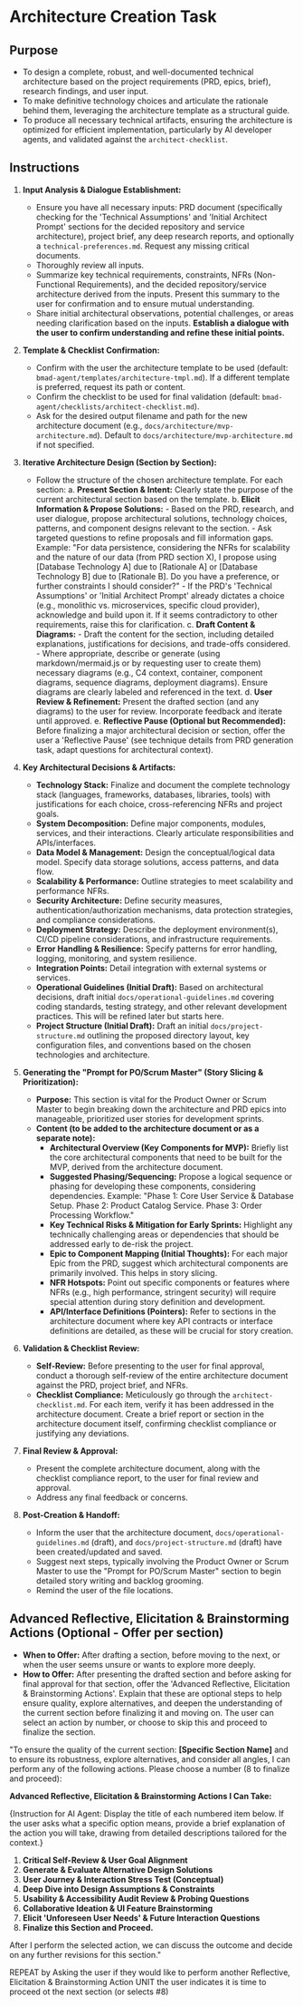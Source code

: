 # Architecture Creation Task

## Purpose

- To design a complete, robust, and well-documented technical architecture based on the project requirements (PRD, epics, brief), research findings, and user input.
- To make definitive technology choices and articulate the rationale behind them, leveraging the architecture template as a structural guide.
- To produce all necessary technical artifacts, ensuring the architecture is optimized for efficient implementation, particularly by AI developer agents, and validated against the `architect-checklist`.

## Instructions

1.  **Input Analysis & Dialogue Establishment:**

    - Ensure you have all necessary inputs: PRD document (specifically checking for the 'Technical Assumptions' and 'Initial Architect Prompt' sections for the decided repository and service architecture), project brief, any deep research reports, and optionally a `technical-preferences.md`. Request any missing critical documents.
    - Thoroughly review all inputs.
    - Summarize key technical requirements, constraints, NFRs (Non-Functional Requirements), and the decided repository/service architecture derived from the inputs. Present this summary to the user for confirmation and to ensure mutual understanding.
    - Share initial architectural observations, potential challenges, or areas needing clarification based on the inputs.
      **Establish a dialogue with the user to confirm understanding and refine these initial points.**

2.  **Template & Checklist Confirmation:**

    - Confirm with the user the architecture template to be used (default: `bmad-agent/templates/architecture-tmpl.md`). If a different template is preferred, request its path or content.
    - Confirm the checklist to be used for final validation (default: `bmad-agent/checklists/architect-checklist.md`).
    - Ask for the desired output filename and path for the new architecture document (e.g., `docs/architecture/mvp-architecture.md`). Default to `docs/architecture/mvp-architecture.md` if not specified.

3.  **Iterative Architecture Design (Section by Section):**

    - Follow the structure of the chosen architecture template. For each section:
        a.  **Present Section & Intent:** Clearly state the purpose of the current architectural section based on the template.
        b.  **Elicit Information & Propose Solutions:**
            - Based on the PRD, research, and user dialogue, propose architectural solutions, technology choices, patterns, and component designs relevant to the section.
            - Ask targeted questions to refine proposals and fill information gaps. Example: "For data persistence, considering the NFRs for scalability and the nature of our data (from PRD section X), I propose using [Database Technology A] due to [Rationale A] or [Database Technology B] due to [Rationale B]. Do you have a preference, or further constraints I should consider?"
            - If the PRD's 'Technical Assumptions' or 'Initial Architect Prompt' already dictates a choice (e.g., monolithic vs. microservices, specific cloud provider), acknowledge and build upon it. If it seems contradictory to other requirements, raise this for clarification.
        c.  **Draft Content & Diagrams:**
            - Draft the content for the section, including detailed explanations, justifications for decisions, and trade-offs considered.
            - Where appropriate, describe or generate (using markdown/mermaid.js or by requesting user to create them) necessary diagrams (e.g., C4 context, container, component diagrams, sequence diagrams, deployment diagrams). Ensure diagrams are clearly labeled and referenced in the text.
        d.  **User Review & Refinement:** Present the drafted section (and any diagrams) to the user for review. Incorporate feedback and iterate until approved.
        e.  **Reflective Pause (Optional but Recommended):** Before finalizing a major architectural decision or section, offer the user a 'Reflective Pause' (see technique details from PRD generation task, adapt questions for architectural context).

4.  **Key Architectural Decisions & Artifacts:**

    - **Technology Stack:** Finalize and document the complete technology stack (languages, frameworks, databases, libraries, tools) with justifications for each choice, cross-referencing NFRs and project goals.
    - **System Decomposition:** Define major components, modules, services, and their interactions. Clearly articulate responsibilities and APIs/interfaces.
    - **Data Model & Management:** Design the conceptual/logical data model. Specify data storage solutions, access patterns, and data flow.
    - **Scalability & Performance:** Outline strategies to meet scalability and performance NFRs.
    - **Security Architecture:** Define security measures, authentication/authorization mechanisms, data protection strategies, and compliance considerations.
    - **Deployment Strategy:** Describe the deployment environment(s), CI/CD pipeline considerations, and infrastructure requirements.
    - **Error Handling & Resilience:** Specify patterns for error handling, logging, monitoring, and system resilience.
    - **Integration Points:** Detail integration with external systems or services.
    - **Operational Guidelines (Initial Draft):** Based on architectural decisions, draft initial `docs/operational-guidelines.md` covering coding standards, testing strategy, and other relevant development practices. This will be refined later but starts here.
    - **Project Structure (Initial Draft):** Draft an initial `docs/project-structure.md` outlining the proposed directory layout, key configuration files, and conventions based on the chosen technologies and architecture.

5.  **Generating the "Prompt for PO/Scrum Master" (Story Slicing & Prioritization):**

    - **Purpose:** This section is vital for the Product Owner or Scrum Master to begin breaking down the architecture and PRD epics into manageable, prioritized user stories for development sprints.
    - **Content (to be added to the architecture document or as a separate note):**
        - **Architectural Overview (Key Components for MVP):** Briefly list the core architectural components that need to be built for the MVP, derived from the architecture document.
        - **Suggested Phasing/Sequencing:** Propose a logical sequence or phasing for developing these components, considering dependencies. Example: "Phase 1: Core User Service & Database Setup. Phase 2: Product Catalog Service. Phase 3: Order Processing Workflow."
        - **Key Technical Risks & Mitigation for Early Sprints:** Highlight any technically challenging areas or dependencies that should be addressed early to de-risk the project.
        - **Epic to Component Mapping (Initial Thoughts):** For each major Epic from the PRD, suggest which architectural components are primarily involved. This helps in story slicing.
        - **NFR Hotspots:** Point out specific components or features where NFRs (e.g., high performance, stringent security) will require special attention during story definition and development.
        - **API/Interface Definitions (Pointers):** Refer to sections in the architecture document where key API contracts or interface definitions are detailed, as these will be crucial for story creation.

6.  **Validation & Checklist Review:**

    - **Self-Review:** Before presenting to the user for final approval, conduct a thorough self-review of the entire architecture document against the PRD, project brief, and NFRs.
    - **Checklist Compliance:** Meticulously go through the `architect-checklist.md`. For each item, verify it has been addressed in the architecture document. Create a brief report or section in the architecture document itself, confirming checklist compliance or justifying any deviations.

7.  **Final Review & Approval:**

    - Present the complete architecture document, along with the checklist compliance report, to the user for final review and approval.
    - Address any final feedback or concerns.

8.  **Post-Creation & Handoff:**

    - Inform the user that the architecture document, `docs/operational-guidelines.md` (draft), and `docs/project-structure.md` (draft) have been created/updated and saved.
    - Suggest next steps, typically involving the Product Owner or Scrum Master to use the "Prompt for PO/Scrum Master" section to begin detailed story writing and backlog grooming.
    - Remind the user of the file locations.

## Advanced Reflective, Elicitation & Brainstorming Actions (Optional - Offer per section)

- **When to Offer:** After drafting a section, before moving to the next, or when the user seems unsure or wants to explore more deeply.
- **How to Offer:** After presenting the drafted section and before asking for final approval for that section, offer the 'Advanced Reflective, Elicitation & Brainstorming Actions'. Explain that these are optional steps to help ensure quality, explore alternatives, and deepen the understanding of the current section before finalizing it and moving on. The user can select an action by number, or choose to skip this and proceed to finalize the section.

"To ensure the quality of the current section: **[Specific Section Name]** and to ensure its robustness, explore alternatives, and consider all angles, I can perform any of the following actions. Please choose a number (8 to finalize and proceed):

**Advanced Reflective, Elicitation & Brainstorming Actions I Can Take:**

{Instruction for AI Agent: Display the title of each numbered item below. If the user asks what a specific option means, provide a brief explanation of the action you will take, drawing from detailed descriptions tailored for the context.}

1.  **Critical Self-Review & User Goal Alignment**
2.  **Generate & Evaluate Alternative Design Solutions**
3.  **User Journey & Interaction Stress Test (Conceptual)**
4.  **Deep Dive into Design Assumptions & Constraints**
5.  **Usability & Accessibility Audit Review & Probing Questions**
6.  **Collaborative Ideation & UI Feature Brainstorming**
7.  **Elicit 'Unforeseen User Needs' & Future Interaction Questions**
8.  **Finalize this Section and Proceed.**

After I perform the selected action, we can discuss the outcome and decide on any further revisions for this section."

REPEAT by Asking the user if they would like to perform another Reflective, Elicitation & Brainstorming Action UNIT the user indicates it is time to proceed ot the next section (or selects #8)
